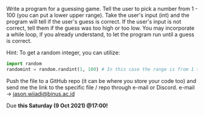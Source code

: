 Write a program for a guessing game. Tell the user to pick a number from 1 - 100 (you can put a lower upper range). Take the user's input (int) and the program will tell if the user's guess is correct. If the user's input is not correct, tell them if the guess was too high or too low.
You may incorporate a while loop, if you already understand, to let the program run until a guess is correct.

Hint: To get a random integer, you can utilize:
```python
import random
randomint = random.randint(1, 100) # In this case the range is from 1 to 100
```

Push the file to a GitHub repo (it can be where you store your code too) and send me the link to the specific file / repo through e-mail or Discord.
e-mail -> jason.wijadi@binus.ac.id

Due **this Saturday (9 Oct 2021) @17:00!**